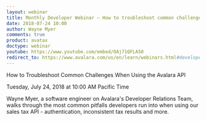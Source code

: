 ```yaml
---
layout: webinar
title: Monthly Developer Webinar – How to troubleshoot common challenges with our API!
date: 2018-07-24 10:00
author: Wayne Myer
comments: true
product: avatax
doctype: webinar
youtube: https://www.youtube.com/embed/OAj71QFLA50
redirect_to: https://www.avalara.com/us/en/learn/webinars.html#developerwebinars
---
```


How to Troubleshoot Common Challenges When Using the Avalara API

Tuesday, July 24, 2018 at 10:00 AM Pacific Time

Wayne Myer, a software engineer on Avalara's Developer Relations Team, walks through the most common pitfalls developers run into when using our sales tax API - authentication, inconsistent tax results and more.
